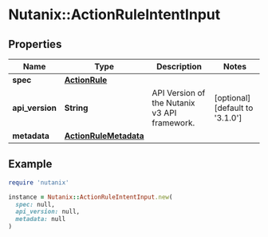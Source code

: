 # Nutanix::ActionRuleIntentInput

## Properties

| Name | Type | Description | Notes |
| ---- | ---- | ----------- | ----- |
| **spec** | [**ActionRule**](ActionRule.md) |  |  |
| **api_version** | **String** | API Version of the Nutanix v3 API framework. | [optional][default to &#39;3.1.0&#39;] |
| **metadata** | [**ActionRuleMetadata**](ActionRuleMetadata.md) |  |  |

## Example

```ruby
require 'nutanix'

instance = Nutanix::ActionRuleIntentInput.new(
  spec: null,
  api_version: null,
  metadata: null
)
```

